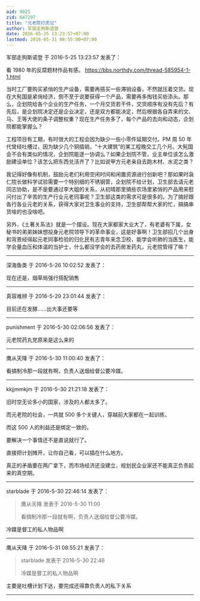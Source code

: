```yaml
---
aid: 9025
zid: 647297
title: "元老院打虎记"
author: 军部走狗斯诺登
date: 2016-05-25 13:23:57+07:00
lastmod: 2016-05-31 08:55:00+07:00
---
```


军部走狗斯诺登 于 2016-5-25 13:23:57 发表了：

看 1980 年的反腐题材作品有感。
https://bbs.northdy.com/thread-585954-1-1.html

当时工厂要购买紧俏的生产设备，需要再搭买一些滞销设备，不然就压着交货。现在大髡国是紧俏经济，倒不至于说要获得一个产品，需要再多掏钱买些添头。那么，企划院给各个企业的生产任务，一个月交货若干件，交货顺序有没有先后？有先后，是企划院决定还是企业决定，还是双方都能决定，然后根据各自弄来的文、马、王等大佬的条子调整权重？现在生产任务多了，每个产品的去向和动态，企划院都能掌握么？

工程项目有工期，有时很大的工程会因为缺少一些小零件延期交付。PM 周 50 年代曾经吐槽过，因为缺少几个铜插销，“十大建筑”的某工程晚交工几个月。大髡国会不会有类似的情况，企划院能逐一协调么？如果企划院不管，业主单位该怎么激励建设单位？该怎么把东西兑活齐了？比如说甲方元老亲自去跑木材、水泥之类？

我记得好像有机制，鼓励元老们利用空闲时间和闲置资源进行创新吧？那如果时袅仁院长做科学试验需要一个特别细的不锈钢管，企划院不给计划，卫生部去请元老同志协助，是不是要通过李大姐的关系，从初晴那里搞些农场里紧俏的产品用来慰问付出了辛苦的生产行业元老同事呢？卫生部这类的需求可是很多的。为了搞好跟各行各业元老的关系，获得大家对卫生事业的支持，卫生部帮帮大家的忙，搞搞串货啥的也没啥吧。

另外，《土著关系法》就是一个摆设。现在大家都家大业大了，有老婆有下属，女秘书的弟弟妹妹想投身元老院领导下的革命事业，这是好事啊！卫生部招几个出身和背景经得起元老同事检验的归化民有志青年来念卫校，能学会听肺的当医生，能学会量血压和体温的当护士，什么都没学会的去药房发药丸，元老院管得了嘛？

---

深海鱼类 于 2016-5-26 10:02:52 发表了：

现在还是，烟草局强行搭配销售

---

真容难辨 于 2016-5-29 23:01:44 发表了：

目前还在发酵……出大事还要等

---

punishment 于 2016-5-30 02:06:56 发表了：

元老院药丸党原来是这么来的

---

鹰从天降 于 2016-5-30 11:00:40 发表了：

看搞制冷那一段就有啊，负责人送烟给督公要冷媒。

---

kkjjmmkjm 于 2016-5-30 21:21:18 发表了：

旧时空无论多小的国家，涉及的人都太多了。

而元老院的社会，一共就 500 多个关键人，穿越前大家都在一起训练，

而这 500 人的利益还是绑定一致的。

要解决一个事情还不是直说就行了。

直接把计划摊开，让你自己看，可以插在什么地方。

真正的矛盾要在两广拿下，而市场经济还没建立，规划民企业家还不能真正负责起来的真空期。

---

starblade 于 2016-5-30 22:46:14 发表了：

> 鹰从天降 发表于 2016-5-30 11:00
>
> 看搞制冷那一段就有啊，负责人送烟给督公要冷媒。

冷媒是督工的私人物品啊

---

鹰从天降 于 2016-5-31 08:55:21 发表了：

> starblade 发表于 2016-5-30 22:46
>
> 冷媒是督工的私人物品啊

主要是吐槽计划下达，要完成还得靠负责人的私下关系

---
